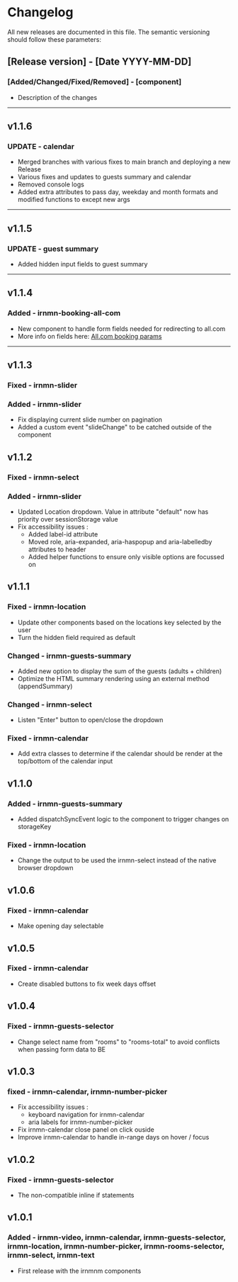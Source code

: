 # Changelog

All new releases are documented in this file. The semantic versioning should follow these parameters:

## [Release version] - [Date YYYY-MM-DD]
### [Added/Changed/Fixed/Removed] - [component]
- Description of the changes

------
## v1.1.6
### UPDATE - calendar
- Merged branches with various fixes to main branch and deploying a new Release
- Various fixes and updates to guests summary and calendar
- Removed console logs
- Added extra attributes to pass day, weekday and month formats and modified functions to except new args

------
## v1.1.5
### UPDATE - guest summary
- Added hidden input fields to guest summary

------
## v1.1.4
### Added - irnmn-booking-all-com
- New component to handle form fields needed for redirecting to all.com
- More info on fields here: [All.com booking params](https://ennismore.atlassian.net/wiki/spaces/EW/pages/4037246977/All.com+-+booking+platform+parameters)

------
## v1.1.3
### Fixed - irnmn-slider
### Added - irnmn-slider
- Fix displaying current slide number on pagination
- Added a custom event "slideChange" to be catched outside of the component

## v1.1.2
### Fixed - irnmn-select
### Added - irnmn-slider
- Updated Location dropdown. Value in attribute "default" now has priority over sessionStorage value
- Fix accessibility issues :
  - Added label-id attribute
  - Moved role, aria-expanded, aria-haspopup and aria-labelledby attributes to header
  - Added helper functions to ensure only visible options are focussed on

## v1.1.1
### Fixed - irnmn-location
- Update other components based on the locations key selected by the user
- Turn the hidden field required as default

### Changed - irnmn-guests-summary
- Added new option to display the sum of the guests (adults + children)
- Optimize the HTML summary rendering using an external method (appendSummary)

### Changed - irnmn-select
- Listen "Enter" button to open/close the dropdown

### Fixed - irnmn-calendar
- Add extra classes to determine if the calendar should be render at the top/bottom of the calendar input

## v1.1.0
### Added - irnmn-guests-summary
- Added dispatchSyncEvent logic to the component to trigger changes on storageKey

### Fixed - irnmn-location
- Change the output to be used the irnmn-select instead of the native browser dropdown

## v1.0.6
### Fixed - irnmn-calendar
- Make opening day selectable

## v1.0.5
### Fixed - irnmn-calendar
- Create disabled buttons to fix week days offset

## v1.0.4
### Fixed - irnmn-guests-selector
- Change select name from "rooms" to "rooms-total" to avoid conflicts when passing form data to BE

## v1.0.3
### fixed - irnmn-calendar, irnmn-number-picker
- Fix accessibility issues :
  - keyboard navigation for irnmn-calendar
  - aria labels for irnmn-number-picker
- Fix irnmn-calendar close panel on click ouside
- Improve irnmn-calendar to handle in-range days on hover / focus

## v1.0.2
### Fixed - irnmn-guests-selector
- The non-compatible inline if statements

## v1.0.1
### Added - irnmn-video, irnmn-calendar, irnmn-guests-selector, irnmn-location, irnmn-number-picker, irnmn-rooms-selector, irnmn-select, irnmn-text
- First release with the irnmnm components

